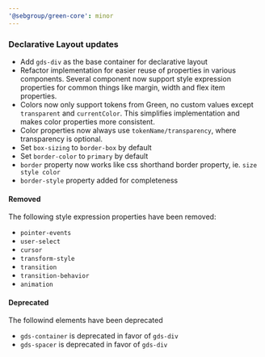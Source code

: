 ```yaml
---
'@sebgroup/green-core': minor
---
```


### Declarative Layout updates

- Add `gds-div` as the base container for declarative layout
- Refactor implementation for easier reuse of properties in various components. Several component now support style expression properties for common things like margin, width and flex item properties.
- Colors now only support tokens from Green, no custom values except `transparent` and `currentColor`. This simplifies implementation and makes color properties more consistent.
- Color properties now always use `tokenName/transparency`, where transparency is optional.
- Set `box-sizing` to `border-box` by default
- Set `border-color` to `primary` by default
- `border` property now works like css shorthand border property, ie. `size style color`
- `border-style` property added for completeness

#### Removed

The following style expression properties have been removed:

- `pointer-events`
- `user-select`
- `cursor`
- `transform-style`
- `transition`
- `transition-behavior`
- `animation`

#### Deprecated

The followind elements have been deprecated

- `gds-container` is deprecated in favor of `gds-div`
- `gds-spacer` is deprecated in favor of `gds-div`
